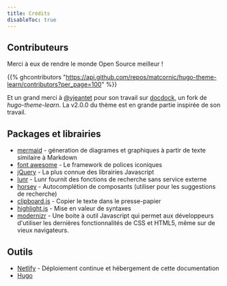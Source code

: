 ```yaml
---
title: Crédits
disableToc: true
---
```


## Contributeurs

Merci à eux <i class="fa fa-heart"></i> de rendre le monde Open Source meilleur  !

{{% ghcontributors "https://api.github.com/repos/matcornic/hugo-theme-learn/contributors?per_page=100" %}}

Et un grand merci à [@vjeantet](https://github.com/vjeantet) pour son travail sur [docdock](https://github.com/vjeantet/hugo-theme-docdock), un fork de _hugo-theme-learn_. La v2.0.0 du thème est en grande partie inspirée de son travail.

## Packages et librairies
* [mermaid](https://knsv.github.io/mermaid) - géneration de diagrames et graphiques à partir de texte similaire à Markdown
* [font awesome](http://fontawesome.io/) - Le framework de polices iconiques
* [jQuery](https://jquery.com) - La plus connue des librairies Javascript
* [lunr](https://lunrjs.com) - Lunr fournit des fonctions de recherche sans service externe
* [horsey](https://bevacqua.github.io/horsey/) - Autocomplétion de composants (utiliser pour les suggestions de recherche)
* [clipboard.js](https://zenorocha.github.io/clipboard.js) - Copier le texte dans le presse-papier
* [highlight.js](https://highlightjs.org) - Mise en valeur de syntaxes
* [modernizr](https://modernizr.com) - Une boite à outil Javascript qui permet aux développeurs d'utiliser les dernières fonctionnalités de CSS et HTML5, même sur de vieux navigateurs.

## Outils

* [Netlify](https://www.netlify.com) - Déploiement continue et hébergement de cette documentation
* [Hugo](https://gohugo.io/)

